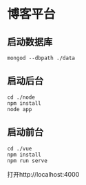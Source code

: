 # 博客平台

## 启动数据库
```
mongod --dbpath ./data
```

## 启动后台
```
cd ./node
npm install
node app
```

## 启动前台
```
cd ./vue
npm install
npm run serve
```

打开http:\/\/localhost:4000
